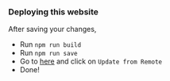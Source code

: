 ### Deploying this website

After saving your changes,

- Run `npm run build`
- Run `npm run save`
- Go to [here](https://a2plcpnl0833.prod.iad2.secureserver.net:2083/cpsess0257992564/frontend/paper_lantern/version_control/index.html#/manage/%252Fhome%252Fgjnooa1ktav0%252Frepositories%252Fsinnet/deploy) and click on `Update from Remote`
- Done!
